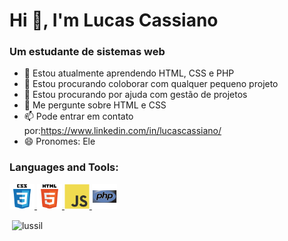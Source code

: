 <h1 >Hi 👋, I'm Lucas Cassiano</h1>
<h3 >Um estudante de sistemas web</h3>


- 🌱 Estou atualmente aprendendo HTML, CSS e PHP
- 👯 Estou procurando coloborar com qualquer pequeno projeto
- 🤔 Estou procurando por ajuda com gestão de projetos
- 💬 Me pergunte sobre HTML e CSS
- 📫 Pode entrar em contato por:https://www.linkedin.com/in/lucascassiano/
- 😄 Pronomes: Ele


<h3 align="left">Languages and Tools:</h3>
<p align="left"> <a href="https://www.w3schools.com/css/" target="_blank"> <img src="https://raw.githubusercontent.com/devicons/devicon/master/icons/css3/css3-original-wordmark.svg" alt="css3" width="40" height="40"/> </a> <a href="https://www.w3.org/html/" target="_blank"> <img src="https://raw.githubusercontent.com/devicons/devicon/master/icons/html5/html5-original-wordmark.svg" alt="html5" width="40" height="40"/> </a> <a href="https://developer.mozilla.org/en-US/docs/Web/JavaScript" target="_blank"> <img src="https://raw.githubusercontent.com/devicons/devicon/master/icons/javascript/javascript-original.svg" alt="javascript" width="40" height="40"/> </a> <a href="https://www.php.net" target="_blank"> <img src="https://raw.githubusercontent.com/devicons/devicon/master/icons/php/php-original.svg" alt="php" width="40" height="40"/> </a> </p>


<p>&nbsp;<img align="center" src="https://github-readme-stats.vercel.app/api?username=lussil&show_icons=true&locale=en" alt="lussil" /></p>

